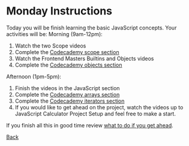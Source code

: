 # Monday Instructions

Today you will be finish learning the basic JavaScript concepts. Your activities will be:
Morning (9am-12pm):
1. Watch the two Scope videos 
2. Complete the [Codecademy scope section](https://www.codecademy.com/courses/introduction-to-javascript/lessons/scope/exercises/scope)
3. Watch the Frontend Masters Builtins and Objects videos
4. Complete the [Codecademy objects section](https://www.codecademy.com/courses/introduction-to-javascript/lessons/objects/exercises/intro)

Afternoon (1pm-5pm):
1. Finish the videos in the JavaScript section
2. Complete the [Codecademy arrays section](https://www.codecademy.com/courses/introduction-to-javascript/lessons/arrays/exercises/arrays)
3. Complete the [Codecademy iterators section](https://www.codecademy.com/courses/introduction-to-javascript/lessons/higher-order-functions/exercises/introduction)
4. If you would like to get ahead on the project, watch the videos up to JavaScript Calculator Project Setup and feel free to make a start.

If you finish all this in good time review [what to do if you get ahead](../Intro/tips.md).

[Back](week-1-links.md)